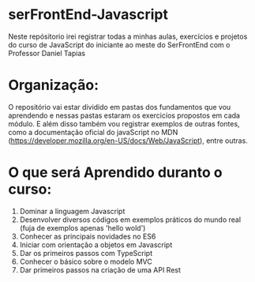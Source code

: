 # serFrontEnd-Javascript

Neste repósitorio irei registrar todas a minhas aulas, exercícios e projetos do curso de JavaScript do iniciante ao meste
do SerFrontEnd com o Professor Daniel Tapias

# Organização: 

O repositório vai estar dividido em pastas dos fundamentos que vou aprendendo e nessas pastas estaram os exercicíos propostos em cada módulo.
E além disso também vou registrar exemplos de outras fontes, como a documentação oficial do javaScript no MDN
(https://developer.mozilla.org/en-US/docs/Web/JavaScript), entre outras. 

# O que será Aprendido duranto o curso:

 1. Dominar a linguagem Javascript
 2. Desenvolver diversos códigos em exemplos práticos do mundo real (fuja de exemplos apenas 'hello wold')
 3. Conhecer as principais novidades no ES6 
 4. Iniciar com orientação a objetos em Javascript
 5. Dar os primeiros passos com TypeScript
 4. Conhecer o básico sobre o modelo MVC
 5. Dar primeiros passos na criação de uma API Rest

